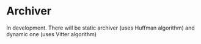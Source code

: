 # Archiver
In development. There will be static archiver (uses Huffman algorithm) and dynamic one (uses Vitter algorithm)
